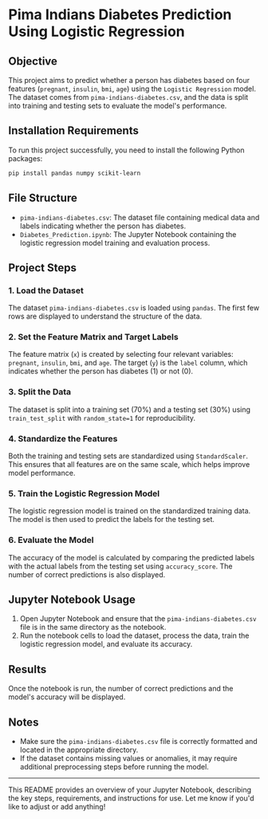 # Pima Indians Diabetes Prediction Using Logistic Regression

## Objective

This project aims to predict whether a person has diabetes based on four features (`pregnant`, `insulin`, `bmi`, `age`) using the `Logistic Regression` model. The dataset comes from `pima-indians-diabetes.csv`, and the data is split into training and testing sets to evaluate the model's performance.

## Installation Requirements

To run this project successfully, you need to install the following Python packages:

```bash
pip install pandas numpy scikit-learn
```

## File Structure

- `pima-indians-diabetes.csv`: The dataset file containing medical data and labels indicating whether the person has diabetes.
- `Diabetes_Prediction.ipynb`: The Jupyter Notebook containing the logistic regression model training and evaluation process.

## Project Steps

### 1. Load the Dataset

The dataset `pima-indians-diabetes.csv` is loaded using `pandas`. The first few rows are displayed to understand the structure of the data.

### 2. Set the Feature Matrix and Target Labels

The feature matrix (`x`) is created by selecting four relevant variables: `pregnant`, `insulin`, `bmi`, and `age`. The target (`y`) is the `label` column, which indicates whether the person has diabetes (1) or not (0).

### 3. Split the Data

The dataset is split into a training set (70%) and a testing set (30%) using `train_test_split` with `random_state=1` for reproducibility.

### 4. Standardize the Features

Both the training and testing sets are standardized using `StandardScaler`. This ensures that all features are on the same scale, which helps improve model performance.

### 5. Train the Logistic Regression Model

The logistic regression model is trained on the standardized training data. The model is then used to predict the labels for the testing set.

### 6. Evaluate the Model

The accuracy of the model is calculated by comparing the predicted labels with the actual labels from the testing set using `accuracy_score`. The number of correct predictions is also displayed.

## Jupyter Notebook Usage

1. Open Jupyter Notebook and ensure that the `pima-indians-diabetes.csv` file is in the same directory as the notebook.
2. Run the notebook cells to load the dataset, process the data, train the logistic regression model, and evaluate its accuracy.

## Results

Once the notebook is run, the number of correct predictions and the model's accuracy will be displayed.

## Notes

- Make sure the `pima-indians-diabetes.csv` file is correctly formatted and located in the appropriate directory.
- If the dataset contains missing values or anomalies, it may require additional preprocessing steps before running the model.

---

This README provides an overview of your Jupyter Notebook, describing the key steps, requirements, and instructions for use. Let me know if you'd like to adjust or add anything!